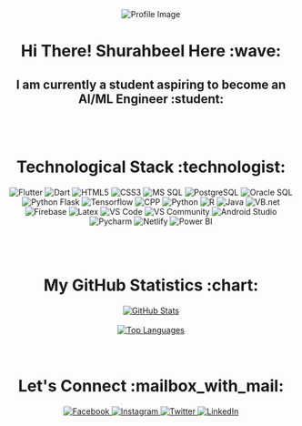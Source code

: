 <div align="center">
  <img src="https://github.com/justuravgcoder/PowerBI-Dashboard/assets/108054504/09871569-eb0e-4cfb-8eca-a12e00743c85" alt="Profile Image">
  <h1>Hi There! Shurahbeel Here :wave:</h1>
  <h2>I am currently a student aspiring to become an AI/ML Engineer :student:</h2>
  <br>
  <br>
  <h1>Technological Stack :technologist:</h1>
  <p>
    <img src="https://img.shields.io/badge/Flutter-%2302569B.svg?style=for-the-badge&logo=Flutter&logoColor=white" alt="Flutter">
    <img src="https://img.shields.io/badge/css3-%231572B6.svg?style=for-the-badge&logo=css3&logoColor=white" alt="Dart">
    <img src="https://img.shields.io/badge/html5-%23E34F26.svg?style=for-the-badge&logo=html5&logoColor=white" alt="HTML5">
    <img src="https://img.shields.io/badge/css3-%231572B6.svg?style=for-the-badge&logo=css3&logoColor=white" alt="CSS3">
    <img src="https://img.shields.io/badge/Microsoft%20SQL%20Server-CC2927?style=for-the-badge&logo=microsoft%20sql%20server&logoColor=white" alt="MS SQL">
    <img src="https://img.shields.io/badge/postgres-%23316192.svg?style=for-the-badge&logo=postgresql&logoColor=white" alt="PostgreSQL">
    <img src="https://img.shields.io/badge/Oracle-F80000?style=for-the-badge&logo=oracle&logoColor=white" alt="Oracle SQL">
    <img src="https://img.shields.io/badge/flask-%23000.svg?style=for-the-badge&logo=flask&logoColor=white" alt="Python Flask">
    <img src="https://img.shields.io/badge/TensorFlow-%23FF6F00.svg?style=for-the-badge&logo=TensorFlow&logoColor=white" alt="Tensorflow">
    <img src="https://img.shields.io/badge/c++-%2300599C.svg?style=for-the-badge&logo=c%2B%2B&logoColor=white" alt="CPP">
    <img src="https://img.shields.io/badge/python-3670A0?style=for-the-badge&logo=python&logoColor=ffdd54" alt="Python">
    <img src="https://img.shields.io/badge/r-%23276DC3.svg?style=for-the-badge&logo=r&logoColor=white" alt="R">
    <img src="https://img.shields.io/badge/java-%23ED8B00.svg?style=for-the-badge&logo=openjdk&logoColor=white" alt="Java">
    <img src="https://img.shields.io/badge/.NET-5C2D91?style=for-the-badge&logo=.net&logoColor=white" alt="VB.net">
    <img src="https://img.shields.io/badge/Firebase-039BE5?style=for-the-badge&logo=Firebase&logoColor=white" alt="Firebase">
    <img src="https://img.shields.io/badge/latex-%23008080.svg?style=for-the-badge&logo=latex&logoColor=white" alt="Latex">
    <img src="https://img.shields.io/badge/Visual%20Studio-5C2D91.svg?style=for-the-badge&logo=visual-studio&logoColor=white" alt="VS Code">
    <img src="https://img.shields.io/badge/Visual%20Studio%20Code-0078d7.svg?style=for-the-badge&logo=visual-studio-code&logoColor=white" alt="VS Community">
    <img src="https://img.shields.io/badge/Android%20Studio-3DDC84.svg?style=for-the-badge&logo=android-studio&logoColor=white" alt="Android Studio">
    <img src="https://img.shields.io/badge/pycharm-143?style=for-the-badge&logo=pycharm&logoColor=black&color=black&labelColor=green" alt="Pycharm">
    <img src="https://img.shields.io/badge/netlify-%23000000.svg?style=for-the-badge&logo=netlify&logoColor=#00C7B7" alt="Netlify">
    <img src="https://img.shields.io/badge/power_bi-F2C811?style=for-the-badge&logo=powerbi&logoColor=black" alt="Power BI">
  </p>
    <br>
  <br>
   <h1>My GitHub Statistics :chart:</h1>
  <div>
    <a href="https://github.com/justuravgcoder/">
      <img src="https://github-readme-stats.vercel.app/api?username=justuravgcoder" alt="GitHub Stats">
    </a>
    <br>
    <br>
    <div>
    <a href="https://github.com/justuravgcoder/">
      <img src="https://github-readme-stats.vercel.app/api/top-langs/?username=justuravgcoder&layout=compact" alt="Top Languages">
    </a>
    </div>
  </div>
<br>
<br>
  <h1>Let's Connect :mailbox_with_mail:</h1>
  <p>
    <!-- Social Media Icons -->
    <a href="https://www.facebook.com/profile.php?id=100008757842983">
      <img src="https://img.shields.io/badge/facebook-%231877F2.svg?style=for-the-badge&logo=facebook&logoColor=white" alt="Facebook">
    </a>
    <a href="https://www.instagram.com/shurahbeel_peerzada/">
      <img src="https://img.shields.io/badge/instagram-%23E4405F.svg?style=for-the-badge&logo=instagram&logoColor=white" alt="Instagram">
    </a>
    <a href="https://twitter.com/yourusername">
      <img src="https://img.shields.io/badge/twitter-%231DA1F2.svg?style=for-the-badge&logo=twitter&logoColor=white" alt="Twitter">
    </a>
    <a href="https://www.linkedin.com/in/shurahbeel-peerzada-69676424b/">
      <img src="https://img.shields.io/badge/linkedin-%230077B5.svg?style=for-the-badge&logo=linkedin&logoColor=white" alt="LinkedIn">
    </a>
  </p>
</div>
</div>


